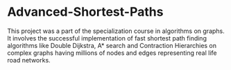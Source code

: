 # Advanced-Shortest-Paths

This project was a part of the specialization course in algorithms on graphs. It involves the successful
implementation of fast shortest path finding algorithms like Double Dijkstra, A* search and Contraction
Hierarchies on complex graphs having millions of nodes and edges representing real life road networks.
